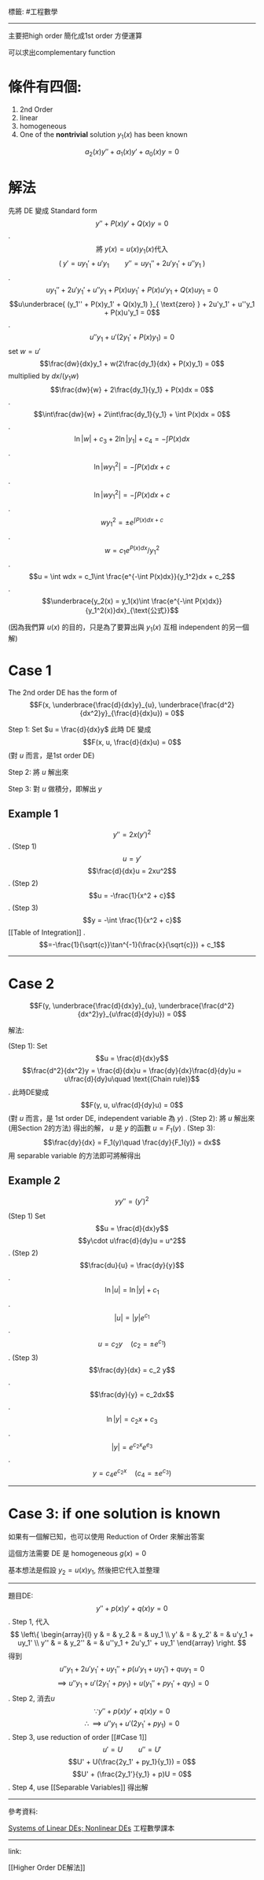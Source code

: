 標籤: #工程數學 

---

主要把high order 簡化成1st order 方便運算

可以求出complementary function

# 條件有四個:
1. 2nd Order
2. linear
3. homogeneous
4. One of the **nontrivial** solution $y_1(x)$ has been known

$$a_2(x)y'' + a_1(x)y' + a_0(x)y = 0$$

# 解法

先將 DE 變成 Standard form
$$y'' + P(x)y' + Q(x)y = 0$$
.
$$\text{將}\; y(x) = u(x)y_1(x) \text{代入}$$
$$\left( \; y' = uy_1' + u'y_1 \qquad y'' = uy_1'' + 2u'y_1' + u''y_1 \;  \right )$$
.
$$uy_1'' + 2u'y_1' + u''y_1 + P(x)uy_1' + P(x)u'y_1 + Q(x)uy_1 = 0$$
$$u\underbrace{ (y_1'' + P(x)y_1' + Q(x)y_1) }_{ \text{zero} } + 2u'y_1' + u''y_1 + P(x)u'y_1 = 0$$
.
$$u''y_1 + u'(2y_1' + P(x)y_1) = 0$$
set $w = u'$
$$\frac{dw}{dx}y_1 + w(2\frac{dy_1}{dx} + P(x)y_1) = 0$$
multiplied by $dx/(y_1w)$
$$\frac{dw}{w} + 2\frac{dy_1}{y_1} + P(x)dx = 0$$
.
$$\int\frac{dw}{w} + 2\int\frac{dy_1}{y_1} + \int P(x)dx = 0$$
.
$$\ln\vert w\vert + c_3 + 2\ln\vert y_1\vert + c_4 = -\int P(x)dx$$
.
$$\ln\vert wy_1^2\vert = -\int P(x)dx + c$$
.
$$\ln\vert wy_1^2\vert = -\int P(x)dx + c$$
.
$$wy_1^2 = \pm e^{\int P(x)dx + c}$$
.
$$w = c_1e^{P(x)dx} / y_1^2$$
.
$$u = \int wdx = c_1\int \frac{e^{-\int P(x)dx}}{y_1^2}dx + c_2$$
.
$$\underbrace{y_2(x) = y_1(x)\int \frac{e^{-\int P(x)dx}}{y_1^2(x)}dx}_{\text{公式}}$$

(因為我們算 $u(x)$ 的目的，只是為了要算出與 $y_1(x)$ 互相 independent 的另一個解)

# Case 1

The 2nd order DE has the form of 
$$F(x, \underbrace{\frac{d}{dx}y}_{u}, \underbrace{\frac{d^2}{dx^2}y}_{\frac{d}{dx}u}) = 0$$

Step 1: Set $u = \frac{d}{dx}y$
此時 DE 變成
$$F(x, u, \frac{d}{dx}u) = 0$$
(對 $u$ 而言，是1st order DE)

Step 2: 將 $u$ 解出來

Step 3: 對 $u$ 做積分，即解出 $y$

## Example 1

$$y'' = 2x(y')^2$$
.
(Step 1)
$$u = y'$$
$$\frac{d}{dx}u = 2xu^2$$
.
(Step 2)
$$u = -\frac{1}{x^2 + c}$$
.
(Step 3)
$$y = -\int \frac{1}{x^2 + c}$$
[[Table of Integration]]
.
$$=-\frac{1}{\sqrt{c}}\tan^{-1}(\frac{x}{\sqrt{c}}) + c_1$$

---

# Case 2

$$F(y, \underbrace{\frac{d}{dx}y}_{u}, \underbrace{\frac{d^2}{dx^2}y}_{u\frac{d}{dy}u}) = 0$$

解法:

(Step 1):
Set
$$u = \frac{d}{dx}y$$
$$\frac{d^2}{dx^2}y = \frac{d}{dx}u = \frac{dy}{dx}\frac{d}{dy}u = u\frac{d}{dy}u\quad \text{(Chain rule)}$$
.
此時DE變成
$$F(y, u, u\frac{d}{dy}u) = 0$$
(對 $u$ 而言，是 1st order DE, independent variable 為 $y$)
.
(Step 2):
將 $u$ 解出來(用Section 2的方法)
得出的解， $u$ 是 $y$ 的函數 $u = F_1(y)$
.
(Step 3):
$$\frac{dy}{dx} = F_1(y)\quad \frac{dy}{F_1(y)} = dx$$
用 separable variable 的方法即可將解得出

## Example 2

$$yy'' = (y')^2$$

(Step 1)
Set
$$u = \frac{d}{dx}y$$
$$y\cdot u\frac{d}{dy}u = 
u^2$$
.
(Step 2)
$$\frac{du}{u} = 
\frac{dy}{y}$$
.
$$\ln\vert u\vert = \ln\vert y\vert + c_1$$
.
$$\vert u\vert = \vert y\vert e^{c_1}$$
.
$$u = c_2y \quad (c_2 = \pm e^{c_1})$$
.
(Step 3)
$$\frac{dy}{dx} = c_2 y$$
.
$$\frac{dy}{y} = c_2dx$$
.
$$\ln\vert y \vert = c_2x + c_3$$
.
$$\vert y\vert = e^{c_2x}e^{e_3}$$
.
$$y = c_4e^{c_2x}\quad (c_4 = \pm e^{c_3})$$

---

# Case 3: if one solution is known

如果有一個解已知，也可以使用 Reduction of Order 來解出答案

這個方法需要 DE 是 homogeneous $g(x) = 0$

基本想法是假設 $y_2 = u(x)y_1$, 然後把它代入並整理

---

題目DE:
$$y''+ p(x)y' + q(x)y = 0$$
.
Step 1, 代入
$$
\left\{
	\begin{array}{l}
		y & = & y_2 & = & uy_1 \\
		y' & = & y_2' & = & u'y_1 + uy_1' \\
		y'' & = & y_2'' & = & u''y_1 + 2u'y_1' + uy_1'
	\end{array}
\right.
$$
得到
$$u''y_1 + 2u'y_1' + uy_1'' + p(u'y_1 + uy_1') + quy_1 = 0$$
$$\implies u''y_1 + u'(2y_1' + py_1) + u(y_1'' + py_1' + qy_1) = 0$$
.
Step 2, 消去$u$
$$\because y'' + p(x)y' + q(x)y = 0$$
$$\therefore \implies u''y_1 + u'(2y_1' + py_1) = 0$$
.
Step 3, use reduction of order [[#Case 1]]
$$u' = U\qquad u'' = U'$$
$$U' + U(\frac{2y_1' + py_1}{y_1}) = 0$$
$$U' + (\frac{2y_1'}{y_1} + p)U = 0$$
.
Step 4, use [[Separable Variables]] 得出解

---

參考資料:

[Systems of Linear DEs; Nonlinear DEs](https://youtu.be/4g4Jft-3LCU)
工程數學課本

---

link:

[[Higher Order DE解法]]
